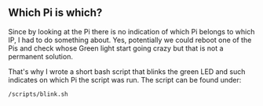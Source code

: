 ## Which Pi is which?

Since by looking at the Pi there is no indication of which Pi belongs to which IP, I had to do something about. 
Yes, potentially we could reboot one of the Pis and check whose Green light start going crazy but that is not a permanent solution. 

That's why I wrote a short bash script that blinks the green LED and such indicates on which Pi the script was run. The script can be found under:

	/scripts/blink.sh 
